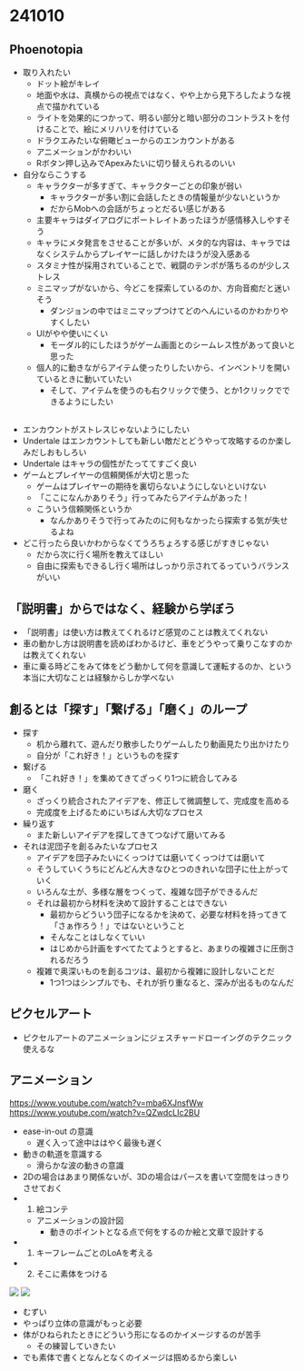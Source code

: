 # 241010


## Phoenotopia

- 取り入れたい
  - ドット絵がキレイ
  - 地面や水は、真横からの視点ではなく、やや上から見下ろしたような視点で描かれている
  - ライトを効果的につかって、明るい部分と暗い部分のコントラストを付けることで、絵にメリハリを付けている
  - ドラクエみたいな俯瞰ビューからのエンカウントがある
  - アニメーションがかわいい
  - Rボタン押し込みでApexみたいに切り替えられるのいい
- 自分ならこうする
  - キャラクターが多すぎて、キャラクターごとの印象が弱い
    - キャラクターが多い割に会話したときの情報量が少ないというか
    - だからMobへの会話がちょっとだるい感じがある
  - 主要キャラはダイアログにポートレイトあったほうが感情移入しやすそう
  - キャラにメタ発言をさせることが多いが、メタ的な内容は、キャラではなくシステムからプレイヤーに話しかけたほうが没入感ある
  - スタミナ性が採用されていることで、戦闘のテンポが落ちるのが少しストレス
  - ミニマップがないから、今どこを探索しているのか、方向音痴だと迷いそう
    - ダンジョンの中ではミニマップつけてどのへんにいるのかわかりやすくしたい
  - UIがやや使いにくい
    - モーダル的にしたほうがゲーム画面とのシームレス性があって良いと思った
  - 個人的に動きながらアイテム使ったりしたいから、インベントリを開いているときに動いていたい
    - そして、アイテムを使うのも右クリックで使う、とか1クリックでできるようにしたい

## 

- エンカウントがストレスじゃないようにしたい
- Undertale はエンカウントしても新しい敵だとどうやって攻略するのか楽しみだしおもしろい
- Undertale はキャラの個性がたっててすごく良い
- ゲームとプレイヤーの信頼関係が大切と思った
  - ゲームはプレイヤーの期待を裏切らないようにしないといけない
  - 「ここになんかありそう」行ってみたらアイテムがあった！
  - こういう信頼関係というか
    - なんかありそうで行ってみたのに何もなかったら探索する気が失せるよね
- どこ行ったら良いかわからなくてうろちょろする感じがすきじゃない
  - だから次に行く場所を教えてほしい
  - 自由に探索もできるし行く場所はしっかり示されてるっていうバランスがいい


## 「説明書」からではなく、経験から学ぼう

- 「説明書」は使い方は教えてくれるけど感覚のことは教えてくれない
- 車の動かし方は説明書を読めばわかるけど、車をどうやって乗りこなすのかは教えてくれない
- 車に乗る時どこをみて体をどう動かして何を意識して運転するのか、という本当に大切なことは経験からしか学べない

## 創るとは「探す」「繋げる」「磨く」のループ

- 探す
  - 机から離れて、遊んだり散歩したりゲームしたり動画見たり出かけたり
  - 自分が「これ好き！」というものを探す
- 繋げる
  - 「これ好き！」を集めてきてざっくり1つに統合してみる
- 磨く
  - ざっくり統合されたアイデアを、修正して微調整して、完成度を高める
  - 完成度を上げるためにいちばん大切なプロセス
- 繰り返す
  - また新しいアイデアを探してきてつなげて磨いてみる
- それは泥団子を創るみたいなプロセス
  - アイデアを団子みたいにくっつけては磨いてくっつけては磨いて
  - そうしていくうちにどんどん大きなひとつのきれいな団子に仕上がっていく
  - いろんな土が、多様な層をつくって、複雑な団子ができるんだ
  - それは最初から材料を決めて設計することはできない
    - 最初からどういう団子になるかを決めて、必要な材料を持ってきて「さぁ作ろう！」ではないということ
    - そんなことはしなくていい
    - はじめから計画をすべてたてようとすると、あまりの複雑さに圧倒されるだろう
  - 複雑で奥深いものを創るコツは、最初から複雑に設計しないことだ
    - 1つ1つはシンプルでも、それが折り重なると、深みが出るものなんだ

## ピクセルアート

- ピクセルアートのアニメーションにジェスチャードローイングのテクニック使えるな


## アニメーション

https://www.youtube.com/watch?v=mba6XJnsfWw
https://www.youtube.com/watch?v=QZwdcLIc2BU

- ease-in-out の意識
  - 遅く入って途中ははやく最後も遅く
- 動きの軌道を意識する
  - 滑らかな波の動きの意識
- 2Dの場合はあまり関係ないが、3Dの場合はパースを書いて空間をはっきりさせておく
- 1. 絵コンテ
  - アニメーションの設計図
    - 動きのポイントとなる点で何をするのか絵と文章で設計する
- 1. キーフレームごとのLoAを考える
- 2. そこに素体をつける

![](/devlog/assets/images/animation.gif)
![](/devlog/assets/images/animation%203.gif)

- むずい
- やっぱり立体の意識がもっと必要
- 体がひねられたときにどういう形になるのかイメージするのが苦手
  - その練習していきたい
- でも素体で書くとなんとなくのイメージは掴めるから楽しい

